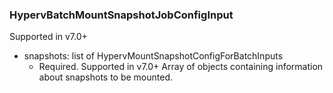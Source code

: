 ### HypervBatchMountSnapshotJobConfigInput
Supported in v7.0+

- snapshots: list of HypervMountSnapshotConfigForBatchInputs
  - Required. Supported in v7.0+
Array of objects containing information about snapshots to be mounted.
